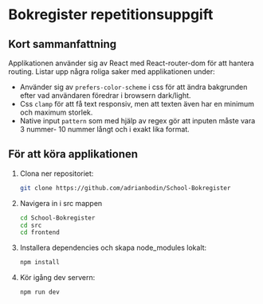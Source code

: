 # Bokregister repetitionsuppgift

## Kort sammanfattning


Applikationen använder sig av React med React-router-dom för att hantera routing. Listar upp några roliga saker med
applikationen under:

- Använder sig av `prefers-color-scheme` i css för att ändra bakgrunden efter vad användaren föredrar i browsern dark/light.
- Css `clamp` för att få text responsiv, men att texten även har en minimum och maximum storlek.
- Native input `pattern` som med hjälp av regex gör att inputen måste vara 3 nummer- 10 nummer långt och i exakt lika format.

## För att köra applikationen


1. Clona ner repositoriet: 
    ```bash
    git clone https://github.com/adrianbodin/School-Bokregister
    ```

2. Navigera in i src mappen
    ```bash
    cd School-Bokregister
    cd src
    cd frontend
    ```

3. Installera dependencies och skapa node_modules lokalt:
    ```bash
    npm install
    ```

4. Kör igång dev servern:
    ```bash
    npm run dev
    ```
